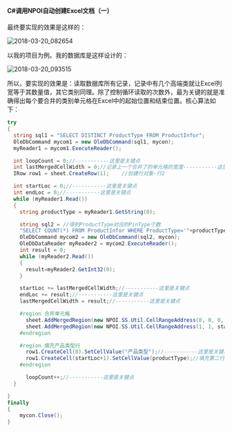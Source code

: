 #### C#调用NPOI自动创建Excel文档（一）

最终要实现的效果是这样的：

![2018-03-20_082654](C:\Users\Administrator\Desktop\MyBlogs-ING\杂项\images\2018-03-20_082654.png)

以我的项目为例。我的数据库是这样设计的：

![2018-03-20_093515](C:\Users\Administrator\Desktop\MyBlogs-ING\杂项\images\2018-03-20_093515.png)

所以，要实现的效果是：读取数据库所有记录，记录中有几个高端类就让Excel列宽等于其数量值，其它类别同理。除了控制循环读取的次数外，最为关键的就是准确得出每个要合并的类别单元格在Excel中的起始位置和结束位置。核心算法如下：

```csharp
try
{
  string sql1 = "SELECT DISTINCT ProductType FROM ProductInfor";
  OleDbCommand mycom1 = new OleDbCommand(sql1, mycon);
  myReader1 = mycom1.ExecuteReader();

  int loopCount = 0;//-----------这里是关键点
  int lastMergedCellWidth = 0;//记录上一个合并了的单元格的宽度-----------这里是关键点
  IRow row1 = sheet.CreateRow(1);    //创建行对象-行2  

  int startLoc = 0;//-----------这里是关键点
  int endLoc = 0;//-----------这里是关键点
  while (myReader1.Read())
  {
    string productType = myReader1.GetString(0);

    string sql2 = //得到ProductType对应的PinType个数
    "SELECT COUNT(*) FROM ProductInfor WHERE ProductType='"+productType+"'";
    OleDbCommand mycom2 = new OleDbCommand(sql2, mycon);
    OleDbDataReader myReader2 = mycom2.ExecuteReader();
    int result = 0;
    while (myReader2.Read())
    {
      result=myReader2.GetInt32(0);
    }

    startLoc += lastMergedCellWidth;//-----------这里是关键点
    endLoc += result;//-----------这里是关键点
    lastMergedCellWidth = result;//-----------这里是关键点

    #region 合并单元格
      sheet.AddMergedRegion(new NPOI.SS.Util.CellRangeAddress(0, 0, 0, (loopCount + 1) * result));//合并第一行-----------这里是关键点
      sheet.AddMergedRegion(new NPOI.SS.Util.CellRangeAddress(1, 1, startLoc+1, endLoc));//合并第二行-产品类型行-----------这里是关键点
    #endregion

    #region 填充产品类型行
      row1.CreateCell(0).SetCellValue("产品类型");//-----------这里是关键点
      row1.CreateCell(startLoc+1).SetCellValue(productType);//填充第二行合并后的单元格-----------这里是关键点
    #endregion

      loopCount++;//-----------这里是关键点
  }

}
finally
{
	mycon.Close();
}

```

